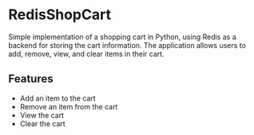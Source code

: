 # RedisShopCart
Simple implementation of a shopping cart in Python, using Redis as a backend for storing the cart information. The application allows users to add, remove, view, and clear items in their cart.

## Features
- Add an item to the cart
- Remove an item from the cart
- View the cart
- Clear the cart
